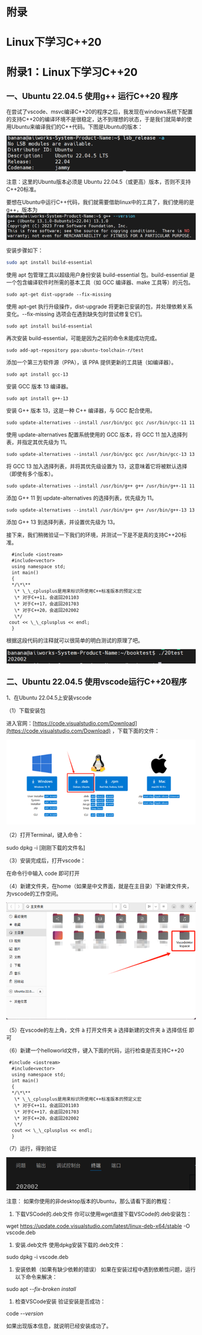 # 附录
# Linux下学习C++20
# **附录1：Linux下学习C++20**

## **一、Ubuntu 22.04.5 使用g++ 运行C++20 程序**

在尝试了vscode、msvc编译C++20的程序之后，我发现在windows系统下配置的支持C++20的编译环境不是很稳定，达不到理想的状态，于是我们就简单的使用Ubuntu来编译我们的C++代码。下图是Ubuntu的版本：

![](../img/Aspose.Words.0275c6d0-8912-4bc6-8629-ef1592146076.049.png)

注意：这里的Ubuntu版本必须是 Ubuntu 22.04.5（或更高）版本，否则不支持C++20标准。

要想在Ubuntu中运行C++代码，我们就需要借助linux中的工具了，我们使用的是g++，版本为
![](../img/Aspose.Words.0275c6d0-8912-4bc6-8629-ef1592146076.050.png)

安装步骤如下：
```bash
sudo apt install build-essential 
```
使用 apt 包管理工具以超级用户身份安装 build-essential 包。build-essential 是一个包含编译软件时所需的基本工具（如 GCC 编译器、make 工具等）的元包。
```
sudo apt-get dist-upgrade --fix-missing
```
使用 apt-get 执行升级操作，dist-upgrade 将更新已安装的包，并处理依赖关系变化。--fix-missing 选项会在遇到缺失包时尝试修复它们。
```
sudo apt install build-essential
```
再次安装 build-essential，可能是因为之前的命令未能成功完成。
```
sudo add-apt-repository ppa:ubuntu-toolchain-r/test
```
添加一个第三方软件源（PPA），该 PPA 提供更新的工具链（如编译器）。
```
sudo apt install gcc-13
```
安装 GCC 版本 13 编译器。
```
sudo apt install g++-13
```
安装 G++ 版本 13，这是一种 C++ 编译器，与 GCC 配合使用。
```
sudo update-alternatives --install /usr/bin/gcc gcc /usr/bin/gcc-11 11
```
使用 update-alternatives 配置系统使用的 GCC 版本，将 GCC 11 加入选择列表，并指定其优先级为 11。
```
sudo update-alternatives --install /usr/bin/gcc gcc /usr/bin/gcc-13 13
```
将 GCC 13 加入选择列表，并将其优先级设置为 13，这意味着它将被默认选择（即使有多个版本）。
```
sudo update-alternatives --install /usr/bin/g++ g++ /usr/bin/g++-11 11
```
添加 G++ 11 到 update-alternatives 的选择列表，优先级为 11。
```
sudo update-alternatives --install /usr/bin/g++ g++ /usr/bin/g++-13 13
```
添加 G++ 13 到选择列表，并设置优先级为 13。

接下来，我们稍微验证一下我们的环境，并测试一下是不是真的支持C++20标准。
```
  #include <iostream>
  #include<vector>
  using namespace std;
  int main()
  {
  */\*\**
   \* \_\_cplusplus是用来标识所使用C++标准版本的预定义宏
   \* 对于C++11，会返回201103
   \* 对于C++17，会返回201703
   \* 对于C++20，会返回202002
   \*/
 cout << \_\_cplusplus << endl;
  }
```
根据这段代码的注释就可以很简单的明白测试的原理了吧。

![](../img/Aspose.Words.0275c6d0-8912-4bc6-8629-ef1592146076.051.png)

## **二、Ubuntu 22.04.5 使用vscode运行C++20程序**

1、在Ubuntu 22.04.5上安装vscode

（1）下载安装包

进入官网：[https://code.visualstudio.com/Download](https://code.visualstudio.com/Download) ，下载下面的文件：

![](../img/Aspose.Words.0275c6d0-8912-4bc6-8629-ef1592146076.052.png)

（2）打开Terminal，键入命令：

sudo dpkg -i [刚刚下载的文件名]

（3）安装完成后，打开vscode：

在命令行中输入 code 即可打开

（4）新建文件夹，在home（如果是中文界面，就是在主目录）下新建文件夹，为vscode的工作空间。

![](../img/Aspose.Words.0275c6d0-8912-4bc6-8629-ef1592146076.053.png)

（5）在vscode的左上角，文件 à 打开文件夹 à 选择新建的文件夹 à 选择信任 即可

（6）新建一个helloworld文件，键入下面的代码，运行检查是否支持C++20
```
 #include <iostream>
  #include<vector>
  using namespace std;
  int main()
  {
  */\*\**
   \* \_\_cplusplus是用来标识所使用C++标准版本的预定义宏
   \* 对于C++11，会返回201103
   \* 对于C++17，会返回201703
   \* 对于C++20，会返回202002
   \*/
  cout << \_\_cplusplus << endl;
  }
```
（7）运行，得到验证

![](../img/Aspose.Words.0275c6d0-8912-4bc6-8629-ef1592146076.054.png)

注意：
如果你使用的非desktop版本的Ubuntu，那么请看下面的教程：

1. 下载VSCode的.deb文件 你可以使用wget直接下载VSCode的.deb安装包：

<a name="_hlk178258701"></a>wget https://update.code.visualstudio.com/latest/linux-deb-x64/stable -O vscode.deb

1. 安装.deb文件 使用dpkg安装下载的.deb文件：

sudo dpkg -i vscode.deb

1. 安装依赖（如果有缺少依赖的错误） 如果在安装过程中遇到依赖性问题，运行以下命令来解决：

sudo apt *--fix-broken install*

1. 检查VSCode安装 验证安装是否成功：

code *--version*

如果出现版本信息，就说明已经安装成功了。

